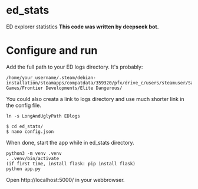 # ed_stats
ED explorer statistics
**This code was written by deepseek bot.** 

# Configure and run

Add the full path to your ED logs directory. It's probably:
```
/home/your_username/.steam/debian-installation/steamapps/compatdata/359320/pfx/drive_c/users/steamuser/Saved Games/Frontier Developments/Elite Dangerous/
```
You could also creata a link to logs directory and use much shorter link in the config file. 

```
ln -s LongAndUglyPath EDlogs
```

```
$ cd ed_stats/
$ nano config.json
```
When done, start the app while in ed_stats directory. 

```
python3 -m venv .venv
. .venv/bin/activate
(if first time, install flask: pip install flask)
python app.py
```

Open http://localhost:5000/ in your webbrowser. 
